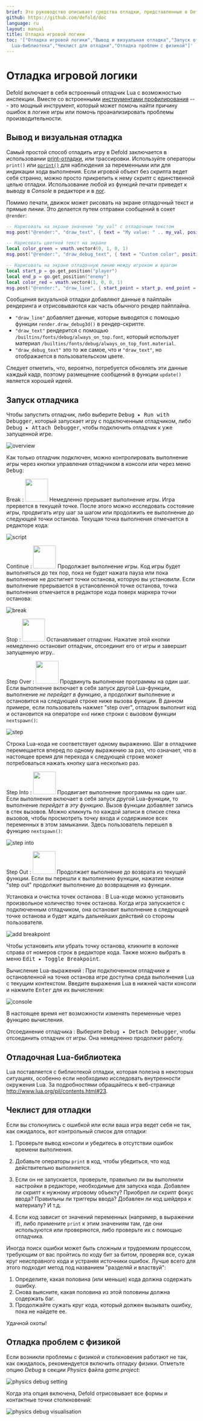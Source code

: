 ```yaml
---
brief: Это руководство описывает средства отладки, представленные в Defold.
github: https://github.com/defold/doc
language: ru
layout: manual
title: Отладка игровой логики
toc: '["Отладка игровой логики","Вывод и визуальная отладка","Запуск отладчика","Отладочная
  Lua-библиотека","Чеклист для отладки","Отладка проблем с физикой"]'
---
```


# Отладка игровой логики

Defold включает в себя встроенный отладчик Lua с возможностью инспекции. Вместе со встроенными [инструментами профилирования](/ru/manuals/profiling) --- это мощный инструмент, который может помочь найти причину ошибок в логике игры или помочь проанализировать проблемы производительности.

## Вывод и визуальная отладка

Самый простой способ отладить игру в Defold заключается в использовании [print-отладки](http://en.wikipedia.org/wiki/Debugging#Techniques), или трассировки. Используйте операторы `print()` или [`pprint()`](/ref/builtins#pprint) для наблюдения за переменными или для индикации хода выполнения. Если игровой объект без скрипта ведет себя странно, можно просто прикрепить к нему скрипт с единственной целью отладки. Использование любой из функций печати приведет к выводу в *Console* в редакторе и в [лог](/ru/manuals/debugging-game-and-system-logs).

Помимо печати, движок может рисовать на экране отладочный текст и прямые линии. Это делается путем отправки сообщений в сокет `@render`:

```lua
-- Нарисовать на экране значение "my_val" с отладочным текстом
msg.post("@render:", "draw_text", { text = "My value: " .. my_val, position = vmath.vector3(200, 200, 0) })

-- Нарисовать цветной текст на экране
local color_green = vmath.vector4(0, 1, 0, 1)
msg.post("@render:", "draw_debug_text", { text = "Custom color", position = vmath.vector3(200, 180, 0), color = color_green })

-- Нарисовать на экране отладочную линию между игроком и врагом
local start_p = go.get_position("player")
local end_p = go.get_position("enemy")
local color_red = vmath.vector4(1, 0, 0, 1)
msg.post("@render:", "draw_line", { start_point = start_p, end_point = end_p, color = color_red })
```

Сообщения визуальной отладки добавляют данные в пайплайн рендеринга и отрисовываются как часть обычного рендер пайплайна.

* `"draw_line"` добавляет данные, которые выводятся с помощью функции `render.draw_debug3d()` в рендер-скрипте.
* `"draw_text"` рендерится с помощью `/builtins/fonts/debug/always_on_top.font`, который использует материал `/builtins/fonts/debug/always_on_top_font.material`.
* `"draw_debug_text"` это то же самое, что и `"draw_text"`, но отображается в пользовательском цвете.

Следует отметить, что, вероятно, потребуется обновлять эти данные каждый кадр, поэтому размещение сообщений в функции `update()` является хорошей идеей.

## Запуск отладчика

Чтобы запустить отладчик, либо выберите <kbd>Debug ▸ Run with Debugger</kbd>, который запускает игру с подключенным отладчиком, либо <kbd>Debug ▸ Attach Debugger</kbd>, чтобы подключить отладчик к уже запущенной игре.

![overview](/manuals/images/debugging/overview.png)

Как только отладчик подключен, можно контролировать выполнение игры через кнопки управления отладчиком в консоли или через меню <kbd>Debug</kbd>:

Break
: <img src='/manuals/images/debugging/pause.svg' width='60px'/>
  Немедленно прерывает выполнение игры. Игра прервется в текущей точке. После этого можно исследовать состояние игры, продвигать игру шаг за шагом или продолжить ее выполнение до следующей точки останова. Текущая точка выполнения отмечается в редакторе кода:

  ![script](/manuals/images/debugging/script.png)

Continue
: <img src='/manuals/images/debugging/play.svg' width='60px'/>
  Продолжает выполнение игры. Код игры будет выполняться до тех пор, пока не будет нажата пауза или пока выполнение не достигнет точки останова, которую вы установили. Если выполнение прерывается в установленной точке останова, точка выполнения отмечается в редакторе кода поверх маркера точки останова:

  ![break](/manuals/images/debugging/break.png)

Stop
: <img src='/manuals/images/debugging/stop.svg' width='60px'/>
  Останавливает отладчик. Нажатие этой кнопки немедленно остановит отладчик, отсоединит его от игры и завершит запущенную игру..

Step Over
: <img src='/manuals/images/debugging/step_over.svg' width='60px'/>
  Продвинуть выполнение программы на один шаг. Если выполнение включает в себя запуск другой Lua-функции, выполнение _не перейдет в функцию_, а продолжит выполнение и остановится на следующей строке ниже вызова функции. В данном примере, если пользователь нажмет "step over", отладчик выполнит код и остановится на операторе `end` ниже строки с вызовом функции `nextspawn()`:

  ![step](/manuals/images/debugging/step.png)

<div class='sidenote' markdown='1'>
Строка Lua-кода не соответствует одному выражению. Шаг в отладчике перемещается вперед по одному выражению за раз, что означает, что в настоящее время для перехода к следующей строке может потребоваться нажать кнопку шага несколько раз.
</div>

Step Into
: <img src='/manuals/images/debugging/step_in.svg' width='60px'/>
  Продвигает выполнение программы на один шаг. Если выполнение включает в себя запуск другой Lua-функции, то выполнение _перейдет в эту функцию_. Вызов функции добавляет запись в стек вызовов. Можно кликнуть по каждой записи в списке стека вызовов, чтобы просмотреть точку входа и содержимое всех переменных в этом замыкании. Здесь пользователь перешел в функцию `nextspawn()`:

  ![step into](/manuals/images/debugging/step_into.png)

Step Out
: <img src='/manuals/images/debugging/step_out.svg' width='60px'/>
  Продолжает выполнение до возврата из текущей функции. Если вы перешли к выполнению функции, нажатие кнопки "step out" продолжит выполнение до возвращения из функции.

Установка и очистка точек останова
: В Lua-коде можно установить произвольное количество точек останова. Когда игра запускается с подключенным отладчиком, она остановит выполнение в следующей точке останова и будет ждать дальнейших действий со стороны пользователя.

  ![add breakpoint](/manuals/images/debugging/add_breakpoint.png)

  Чтобы установить или убрать точку останова, кликните в колонке справа от номеров строк в редакторе кода. Также можно выбрать в меню <kbd>Edit ▸ Toggle Breakpoint</kbd>.

Вычисление Lua-выражений
: При подключенном отладчике и остановленной на точке останова игре доступна среда выполнения Lua с текущим контекстом. Введите выражения Lua в нижней части консоли и нажмите <kbd>Enter</kbd> для их вычисления:

  ![console](/manuals/images/debugging/console.png)

  В настоящее время нет возможности изменять переменные через функцию вычисления.

Отсоединение отладчика
: Выберите <kbd>Debug ▸ Detach Debugger</kbd>, чтобы отсоединить отладчик от игры. Она немедленно продолжит работу.

## Отладочная Lua-библиотека

Lua поставляется с библиотекой отладки, которая полезна в некоторых ситуациях, особенно если необходимо исследовать внутренности окружения Lua. За подробностями обращайтесь к веб-странице http://www.lua.org/pil/contents.html#23.

## Чеклист для отладки

Если вы столкнулись с ошибкой или если ваша игра ведет себя не так, как ожидалось, вот контрольный список для отладки:

1. Проверьте вывод консоли и убедитесь в отсутствии ошибок времени выполнения.

2. Добавьте операторы `print` в код, чтобы убедиться, что код действительно выполняется.

3. Если он не запускается, проверьте, правильно ли вы выполнили настройки в редакторе, необходимые для запуска кода. Добавлен ли скрипт к нужному игровому объекту? Приобрел ли скрипт фокус ввода? Правильны ли триггеры ввода? Добавлен ли код шейдера к материалу? И т.д.

4. Если код зависит от значений переменных (например, в выражении if), либо примените `print` к этим значениям там, где они используются или проверяются, либо проверьте их с помощью отладчика.

Иногда поиск ошибки может быть сложным и трудоемким процессом, требующим от вас пройтись по коду бит за битом, проверяя все, сужая круг неисправного кода и устраняя источники ошибок. Лучше всего для этого подходит метод под названием "разделяй и властвуй":

1. Определите, какая половина (или меньше) кода должна содержать ошибку.
2. Снова выясните, какая половина из этой половины должна содержать баг.
3. Продолжайте сужать круг кода, который должен вызывать ошибку, пока не найдете ее.

Удачной охоты!

## Отладка проблем с физикой

Если возникли проблемы с физикой и столкновения работают не так, как ожидалось, рекомендуется включить отладку физики. Отметьте опцию *Debug* в секции *Physics* файла *game.project*:

![physics debug setting](/manuals/images/debugging/physics_debug_setting.png)

Когда эта опция включена, Defold отрисовывает все формы и контактные точки столкновений:

![physics debug visualisation](/manuals/images/debugging/physics_debug_visualisation.png)